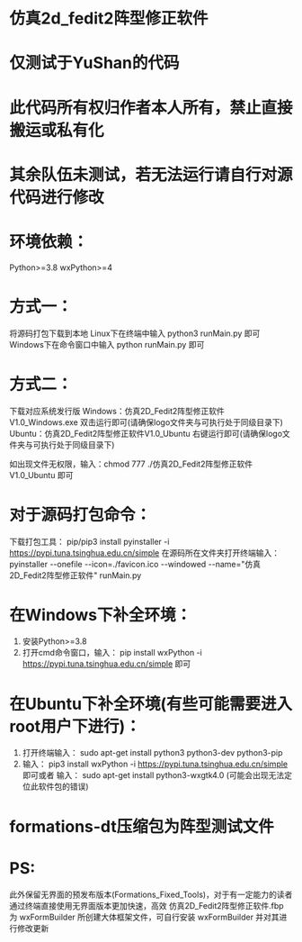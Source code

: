 # 仿真2d_fedit2阵型修正软件
# 仅测试于YuShan的代码
# 此代码所有权归作者本人所有，禁止直接搬运或私有化
# 其余队伍未测试，若无法运行请自行对源代码进行修改

# 环境依赖：

Python>=3.8
wxPython>=4

# 方式一：

将源码打包下载到本地 
Linux下在终端中输入 python3 runMain.py 即可
Windows下在命令窗口中输入 python runMain.py 即可

# 方式二：

下载对应系统发行版
Windows：仿真2D_Fedit2阵型修正软件V1.0_Windows.exe
双击运行即可(请确保logo文件夹与可执行处于同级目录下)
Ubuntu：仿真2D_Fedit2阵型修正软件V1.0_Ubuntu
右键运行即可(请确保logo文件夹与可执行处于同级目录下)

如出现文件无权限，输入：chmod 777 ./仿真2D_Fedit2阵型修正软件V1.0_Ubuntu 即可

# 对于源码打包命令：

下载打包工具：
pip/pip3 install pyinstaller  -i  https://pypi.tuna.tsinghua.edu.cn/simple
在源码所在文件夹打开终端输入：
pyinstaller --onefile --icon=./favicon.ico --windowed --name="仿真2D_Fedit2阵型修正软件" runMain.py

# 在Windows下补全环境：

1. 安装Python>=3.8
2. 打开cmd命令窗口，输入：
pip install wxPython -i  https://pypi.tuna.tsinghua.edu.cn/simple 即可

# 在Ubuntu下补全环境(有些可能需要进入root用户下进行)：

1. 打开终端输入：
sudo apt-get install python3 python3-dev python3-pip
2. 输入：
pip3 install wxPython -i  https://pypi.tuna.tsinghua.edu.cn/simple 
即可或者 
输入：
sudo apt-get install python3-wxgtk4.0
(可能会出现无法定位此软件包的错误)

# formations-dt压缩包为阵型测试文件

# PS:
此外保留无界面的预发布版本(Formations_Fixed_Tools)，对于有一定能力的读者
通过终端直接使用无界面版本更加快速，高效
仿真2D_Fedit2阵型修正软件.fbp 为 wxFormBuilder 所创建大体框架文件，可自行安装 wxFormBuilder 并对其进行修改更新



